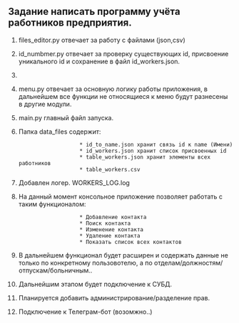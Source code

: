 ## Задание написать программу учёта работников предприятия.

1. files_editor.py отвечает за работу с файлами (json,csv)
2. id_numbmer.py отвечает за проверку существующих id, присвоение уникального id и сохранение в файл id_workers.json.
3. 
4. menu.py отвечает за основную логику работы приложения, в дальнейшем все функции не относящиеся к меню будут разнесены в другие модули.
5. main.py главный файл запуска.
6. Папка data_files содержит: 

                          * id_to_name.json хранит связь id к name (Имени)
                          * id_workers.json хранит список присвоенных id
                          * table_workers.json хранит элементы всех работников
                          * table_workers.csv 

7. Добавлен логер. WORKERS_LOG.log
8. На данный момент консольное приложение позволяет работать с таким функционалом:

                          * Добавление контакта
                          * Поиск контакта
                          * Изменение контакта
                          * Удаление контакта
                          * Показать список всех контактов
                          
9. В дальнейшем функционал будет расширен и содержать данные не только по конкретному пользовотелю, а по отделам/должностям/отпускам/больничным..
10. Дальнейшим этапом будет подключение к СУБД.
11. Планируется добавить администрирование/разделение прав.
12. Подключение к Телеграм-бот (возомжно..)